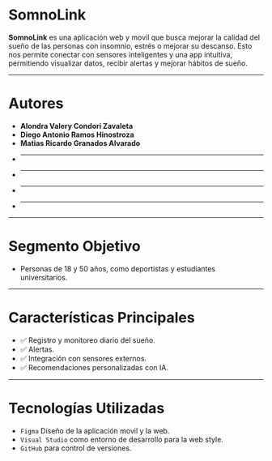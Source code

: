 # SomnoLink

**SomnoLink** es una aplicación web y movil que busca mejorar la calidad del sueño de las personas con insomnio, estrés o mejorar su descanso. Esto nos permite conectar con sensores inteligentes y una app intuitiva, permitiendo visualizar datos, recibir alertas y mejorar hábitos de sueño.

____________
             
# Autores
           
- **Alondra Valery Condori Zavaleta**
- **Diego Antonio Ramos Hinostroza**
- **Matias Ricardo Granados Alvarado**
- ****
- ****
- ****
- ****
___________

# Segmento Objetivo 

- Personas de 18 y 50 años, como deportistas y estudiantes universitarios.

___________

# Características Principales

- ✅ Registro y monitoreo diario del sueño.
- ✅ Alertas.
- ✅ Integración con sensores externos.
- ✅ Recomendaciones personalizadas con IA.

___________

# Tecnologías Utilizadas

- `Figma` Diseño de la aplicación movil y la web.
- `Visual Studio` como entorno de desarrollo para la web style.
- `GitHub` para control de versiones.


